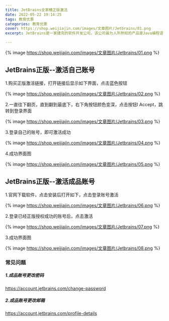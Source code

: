 ```yaml
---
title: JetBrains全家桶正版激活
date: 2022-05-22 19:14:25
tags: 教育优惠
categories: 教育优惠
cover: https://shop.weijiajin.com/images/文章图片/Jetbrains/01.png
excerpt: JetBrains是一家捷克的软件开发公司，该公司最为人所熟知的产品是Java编程语言开发撰写时所用的集成开发环境：IntelliJ IDEA。

---
```

{% image https://shop.weijiajin.com/images/文章图片/Jetbrains/01.png %}

## JetBrains正版--激活自己账号

1.购买正版激活链接，打开链接后显示如下界面，点击蓝色按钮

{% image https://shop.weijiajin.com/images/文章图片/Jetbrains/02.png %}

2.一直往下翻页，直到翻到最底下，右下角按钮颜色变深，点击按钮I Accept，跳转到登录界面

{% image https://shop.weijiajin.com/images/文章图片/Jetbrains/03.png %}

3.登录自己的账号，即可激活成功

{% image https://shop.weijiajin.com/images/文章图片/Jetbrains/04.png %}

4.成功界面图

{% image https://shop.weijiajin.com/images/文章图片/Jetbrains/05.png %}



## JetBrains正版--激活成品账号

1.官网下载软件，点击安装后打开如下，点击登录账号激活

{% image https://shop.weijiajin.com/images/文章图片/Jetbrains/06.png %}

2.登录已经正版授权成功的账号后，点击激活

{% image https://shop.weijiajin.com/images/文章图片/Jetbrains/07.png %}

3.成功界面图

{% image https://shop.weijiajin.com/images/文章图片/Jetbrains/08.png %}



### 常见问题
##### 1.成品账号更改密码
https://account.jetbrains.com/change-password

##### 2.成品账号更改邮箱
https://account.jetbrains.com/profile-details



